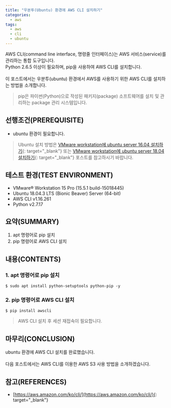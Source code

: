 ```yaml
---
title: "우분투(Ubuntu) 환경에 AWS CLI 설치하기"
categories: 
  - aws
tags: 
  - aws
  - cli
  - ubuntu
---
```



AWS CLI(command line interface, 명령줄 인터페이스)는 AWS 서비스(service)를 관리하는 통합 도구입니다.
<br />
Python 2.6.5 이상이 필요하며, pip을 사용하여 AWS CLI를 설치합니다.
<br /><br />
이 포스트에서는 우분투(ubuntu) 환경에서 AWS를 사용하기 위한 AWS CLI를 설치하는 방법을 소개합니다.

> pip은 파이썬(Python)으로 작성된 패키지(package) 소프트웨어를 설치 및 관리하는 package 관리 시스템입니다.


## 선행조건(PREREQUISITE)
- ubuntu 환경이 필요합니다.

> Ubuntu 설치 방법은 [VMware workstation에 ubuntu server 16.04 설치하기](https://lindarex.github.io/ubuntu/ubuntu-1604-installation/){: target="\_blank"} 또는 [VMware workstation에 ubuntu server 18.04 설치하기](https://lindarex.github.io/ubuntu/ubuntu-1804-installation/){: target="\_blank"} 포스트를 참고하시기 바랍니다.


## 테스트 환경(TEST ENVIRONMENT)
- VMware® Workstation 15 Pro (15.5.1 build-15018445)
- Ubuntu 18.04.3 LTS (Bionic Beaver) Server (64-bit)
- AWS CLI v1.16.261
- Python v2.7.17


## 요약(SUMMARY)
1. apt 명령어로 pip 설치
2. pip 명령어로 AWS CLI 설치


## 내용(CONTENTS)
### 1. apt 명령어로 pip 설치
```console
$ sudo apt install python-setuptools python-pip -y
```

### 2. pip 명령어로 AWS CLI 설치
```console
$ pip install awscli
```

> AWS CLI 설치 후 세션 재접속이 필요합니다.


## 마무리(CONCLUSION)
ubuntu 환경에 AWS CLI 설치를 완료했습니다.
<br /><br />
다음 포스트에서는 AWS CLI를 이용한 AWS S3 사용 방법을 소개하겠습니다.


## 참고(REFERENCES)
- [https://aws.amazon.com/ko/cli/](https://aws.amazon.com/ko/cli/){: target="\_blank"}
